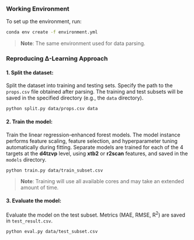 ### Working Environment  
To set up the environment, run:  
```bash
conda env create -f environment.yml
```
> **Note**: The same environment used for data parsing.

### Reproducing Δ-Learning Approach

#### 1. Split the dataset:
Split the dataset into training and testing sets.
Specify the path to the `props.csv` file obtained after parsing.
The training and test subsets will be saved in the specified directory (e.g., the `data` directory).
```
python split.py data/props.csv data
```

#### 2. Train the model:
Train the linear regression-enhanced forest models.
The model instance performs feature scaling, feature selection, and hyperparameter tuning automatically during fitting.
Separate models are trained for each of the 4 targets at the **d4tzvp** level, using **xtb2** or **r2scan** features, and saved in the `models` directory.
```
python train.py data/train_subset.csv
```
> **Note**: Training will use all available cores and may take an extended amount of time.

#### 3. Evaluate the model:
Evaluate the model on the test subset. Metrics (MAE, RMSE, R<sup>2</sup>) are saved in `test_result.csv`.
```
python eval.py data/test_subset.csv
```
